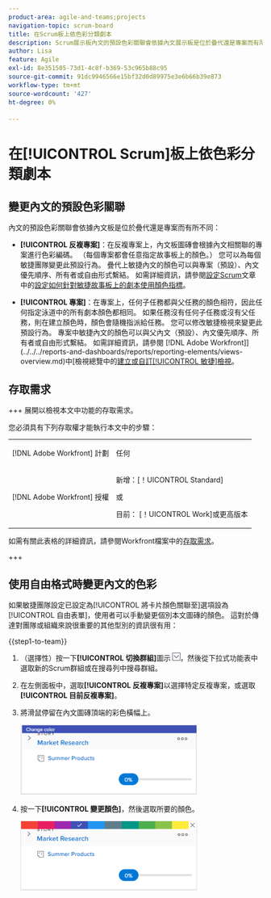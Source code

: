 ```yaml
---
product-area: agile-and-teams;projects
navigation-topic: scrum-board
title: 在Scrum板上依色彩分類劇本
description: Scrum展示板內文的預設色彩關聯會依據內文展示板是位於疊代還是專案而有所不同。
author: Lisa
feature: Agile
exl-id: 8e351505-73d1-4c8f-b369-53c965b88c95
source-git-commit: 91dc9946566e15bf32d0d89975e3e6b66b39e873
workflow-type: tm+mt
source-wordcount: '427'
ht-degree: 0%

---
```


# 在[!UICONTROL Scrum]板上依色彩分類劇本

## 變更內文的預設色彩關聯

內文的預設色彩關聯會依據內文板是位於疊代還是專案而有所不同：

* **[!UICONTROL 反複專案]**：在反複專案上，內文板圖磚會根據內文相關聯的專案進行色彩編碼。 （每個專案都會任意指定故事板上的顏色。） 您可以為每個敏捷團隊變更此預設行為。 疊代上敏捷內文的顏色可以與專案（預設）、內文優先順序、所有者或自由形式繫結。 如需詳細資訊，請參閱[設定Scrum](../../../agile/get-started-with-agile-in-workfront/configure-scrum.md)文章中的[設定如何針對敏捷故事板上的劇本使用顏色指標](../../../agile/get-started-with-agile-in-workfront/configure-scrum.md#configur4)。

* **[!UICONTROL 專案]**：在專案上，任何子任務都與父任務的顏色相符，因此任何指定泳道中的所有劇本顏色都相同。 如果任務沒有任何子任務或沒有父任務，則在建立顏色時，顏色會隨機指派給任務。 您可以修改敏捷檢視來變更此預設行為。 專案中敏捷內文的顏色可以與父內文（預設）、內文優先順序、所有者或自由形式繫結。 如需詳細資訊，請參閱 [!DNL Adobe Workfront]](../../../reports-and-dashboards/reports/reporting-elements/views-overview.md)中[檢視總覽中的[建立或自訂[!UICONTROL 敏捷]檢視](../../../reports-and-dashboards/reports/reporting-elements/views-overview.md#customizing-an-agile-view)。

## 存取需求

+++ 展開以檢視本文中功能的存取需求。

您必須具有下列存取權才能執行本文中的步驟：

<table style="table-layout:auto"> 
 <tbody> 
  <tr> 
   <td role="rowheader">[!DNL Adobe Workfront] 計劃</td> 
   <td> <p>任何</p> </td> 
  </tr> 
  <tr> 
   <td role="rowheader">[!DNL Adobe Workfront] 授權</td> 
   <td> <p>新增：[！UICONTROL Standard]</p> 
   或
   <p>目前： [！UICONTROL Work]或更高版本</p> </td> 
  </tr>
 </tbody> 
</table>

如需有關此表格的詳細資訊，請參閱Workfront檔案中的[存取需求](/help/quicksilver/administration-and-setup/add-users/access-levels-and-object-permissions/access-level-requirements-in-documentation.md)。

+++

## 使用自由格式時變更內文的色彩

如果敏捷團隊設定已設定為[!UICONTROL 將卡片顏色關聯至]選項設為[!UICONTROL 自由表單]，使用者可以手動變更個別本文圖磚的顏色。 這對於傳達對團隊或組織來說很重要的其他型別的資訊很有用：

{{step1-to-team}}

1. （選擇性）按一下&#x200B;**[!UICONTROL 切換群組]**&#x200B;圖示![切換群組圖示](assets/switch-team-icon.png)，然後從下拉式功能表中選取新的Scrum群組或在搜尋列中搜尋群組。

1. 在左側面板中，選取&#x200B;**[!UICONTROL 反複專案]**&#x200B;以選擇特定反複專案，或選取&#x200B;**[!UICONTROL 目前反複專案]**。
1. 將滑鼠停留在內文圖磚頂端的彩色橫幅上。

   ![劇本卡](assets/agile-story-color1-nwe-350x140.png)

1. 按一下&#x200B;**[!UICONTROL 變更顏色]**，然後選取所要的顏色。

   ![選擇色彩](assets/agile-story-color2-nwe-350x138.png)
